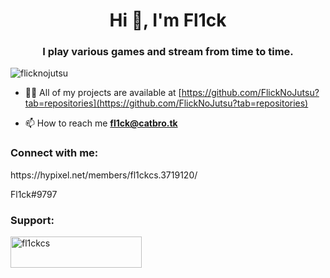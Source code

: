 <h1 align="center">Hi 👋, I'm Fl1ck</h1>
<h3 align="center">I play various games and stream from time to time.</h3>

<p align="left"> <img src="https://komarev.com/ghpvc/?username=flicknojutsu&label=Profile%20views&color=0e75b6&style=flat" alt="flicknojutsu" /> </p>

- 👨‍💻 All of my projects are available at [https://github.com/FlickNoJutsu?tab=repositories](https://github.com/FlickNoJutsu?tab=repositories)

- 📫 How to reach me **fl1ck@catbro.tk**

<h3 align="left">Connect with me:</h3>
 https://hypixel.net/members/fl1ckcs.3719120/

 Fl1ck#9797

<p align="left">
</p>

<h3 align="left">Support:</h3>
<p><a href="https://www.buymeacoffee.com/fl1ckcs"> <img align="left" src="https://cdn.buymeacoffee.com/buttons/v2/default-yellow.png" height="50" width="210" alt="fl1ckcs" /></a></p><br><br>
